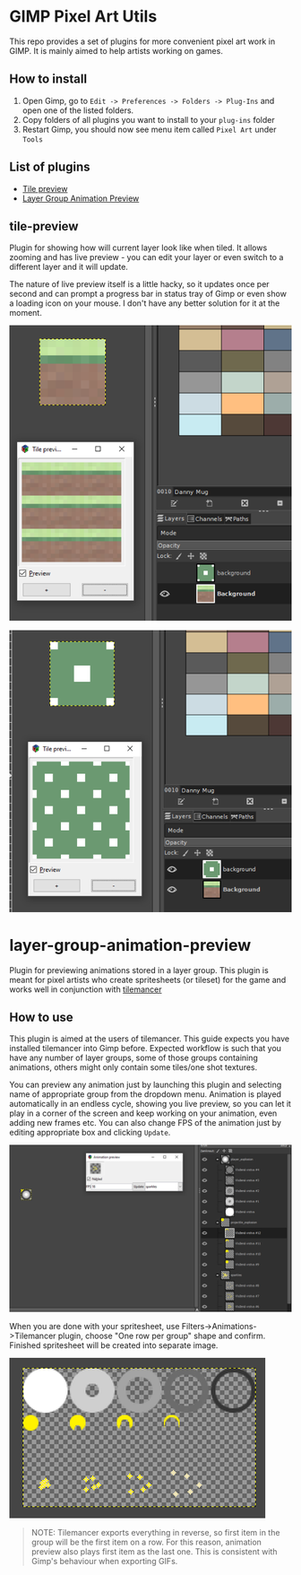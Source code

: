 # GIMP Pixel Art Utils

This repo provides a set of plugins for more convenient pixel art work in GIMP. It is mainly aimed to help artists working on games.

## How to install

 1) Open Gimp, go to `Edit -> Preferences -> Folders -> Plug-Ins` and open one of the listed folders.
 2) Copy folders of all plugins you want to install to your `plug-ins` folder
 3) Restart Gimp, you should now see menu item called `Pixel Art` under `Tools`

## List of plugins

 * [Tile preview](#tile-preview)
 * [Layer Group Animation Preview](#layer-group-animation-preview)

## tile-preview

Plugin for showing how will current layer look like when tiled. It allows zooming and has live preview - you can edit your layer or even switch to a different layer and it will update.

The nature of live preview itself is a little hacky, so it updates once per second and can prompt a progress bar in status tray of Gimp or even show a loading icon on your mouse. I don't have any better solution for it at the moment.

![Tile preview 1](docs/tile_preview1.png)

![Tile preview 2](docs/tile_preview2.png)

# layer-group-animation-preview

Plugin for previewing animations stored in a layer group. This plugin is meant for pixel artists who create spritesheets (or tileset) for the game and works well in conjunction with [tilemancer](https://github.com/nerudaj/tilemancer)

## How to use

This plugin is aimed at the users of tilemancer. This guide expects you have installed tilemancer into Gimp before. Expected workflow is such that you have any number of layer groups, some of those groups containing animations, others might only contain some tiles/one shot textures.

You can preview any animation just by launching this plugin and selecting name of appropriate group from the dropdown menu. Animation is played automatically in an endless cycle, showing you live preview, so you can let it play in a corner of the screen and keep working on your animation, even adding new frames etc. You can also change FPS of the animation just by editing appropriate box and clicking `Update`.

![Layers and preview](docs/screen.png)

When you are done with your spritesheet, use Filters->Animations->Tilemancer plugin, choose "One row per group" shape and confirm. Finished spritesheet will be created into separate image.

![Exported spritesheet](docs/screen2.png)

> NOTE: Tilemancer exports everything in reverse, so first item in the group will be the first item on a row. For this reason, animation preview also plays first item as the last one. This is consistent with Gimp's behaviour when exporting GIFs.
